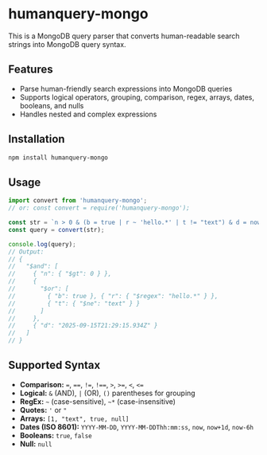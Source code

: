 # humanquery-mongo

This is a MongoDB query parser that converts human-readable search strings into MongoDB query syntax.

## Features

- Parse human-friendly search expressions into MongoDB queries
- Supports logical operators, grouping, comparison, regex, arrays, dates, booleans, and nulls
- Handles nested and complex expressions

## Installation

```sh
npm install humanquery-mongo
```

## Usage

```js
import convert from 'humanquery-mongo';
// or: const convert = require('humanquery-mongo');

const str = `n > 0 & (b = true | r ~ 'hello.*' | t != "text") & d = now-1d`;
const query = convert(str);

console.log(query);
// Output:
// {
//   "$and": [
//     { "n": { "$gt": 0 } },
//     {
//       "$or": [
//         { "b": true }, { "r": { "$regex": "hello.*" } },
//         { "t": { "$ne": "text" } }
//       ]
//     },
//     { "d": "2025-09-15T21:29:15.934Z" }
//   ]
// }
```

## Supported Syntax

- **Comparison:** `=`, `==`, `!=`, `!==`, `>`, `>=`, `<`, `<=`
- **Logical:** `&` (AND), `|` (OR), `()` parentheses for grouping
- **RegEx:** `~` (case-sensitive), `~*` (case-insensitive)
- **Quotes:** `'` or `"`
- **Arrays:** `[1, "text", true, null]`
- **Dates (ISO 8601):** `YYYY-MM-DD`, `YYYY-MM-DDThh:mm:ss`, `now`, `now+1d`, `now-6h`
- **Booleans:** `true`, `false`
- **Null:** `null`
